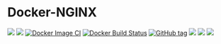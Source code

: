 <!-- markdownlint-disable MD045 -->
# Docker-NGINX

[![](https://images.microbadger.com/badges/version/waja/garbd.svg)](https://hub.docker.com/r/waja/garbd/)
[![](https://images.microbadger.com/badges/image/waja/garbd.svg)](https://hub.docker.com/r/waja/garbd/)
[![Docker Image CI](https://github.com/Cyconet/docker-garbd/workflows/Docker%20Image%20CI/badge.svg)](https://github.com/Cyconet/docker-garbd/actions?query=workflow%3A%22Docker+Image+CI%22)
[![Docker Build Status](https://img.shields.io/docker/build/waja/garbd.svg)](https://hub.docker.com/r/waja/garbd/)
[![GitHub tag](https://img.shields.io/github/tag/Cyconet/docker-garbd.svg)](https://github.com/Cyconet/docker-garbd/tags)
[![](https://img.shields.io/docker/pulls/waja/garbd.svg)](https://hub.docker.com/r/waja/garbd/)
[![](https://img.shields.io/docker/stars/waja/garbd.svg)](https://hub.docker.com/r/waja/garbd/)
[![](https://img.shields.io/docker/automated/waja/garbd.svg)](https://hub.docker.com/r/waja/garbd/)

